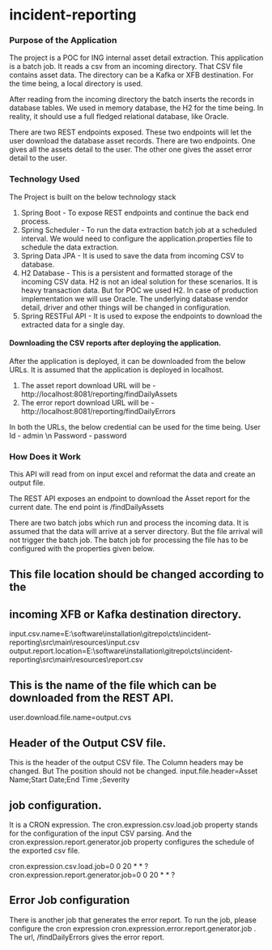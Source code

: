 # incident-reporting

### Purpose of the Application
The project is a POC for ING internal asset detail extraction. This application is a batch job. It reads a csv from an incoming directory. That CSV file contains asset data. The directory can be a Kafka or XFB destination. For the time being, a local directory is used. 

After reading from the incoming directory the batch inserts the records in database tables. We used in memory database, the H2 for the time being. In reality, it should use a full fledged relational database, like Oracle.

There are two REST endpoints exposed. These two endpoints will let the user download the database asset records. There are two endpoints. One gives all the assets detail to the user. The other one gives the asset error detail to the user.  

### Technology Used
The Project is built on the below technology stack
1) Spring Boot - To expose REST endpoints and continue the back end process.
2) Spring Scheduler - To run the data extraction batch job at a scheduled interval. We would need to configure the application.properties file to schedule the data extraction.
3) Spring Data JPA - It is used to save the data from incoming CSV to database.
4) H2 Database - This is a persistent and formatted storage of the incoming CSV data. H2 is not an ideal solution for these scenarios. It is heavy transaction data. But for POC we used H2. In case of production implementation we will use Oracle. The underlying database vendor detail, driver and other things will be changed in configuration.
5) Spring RESTFul API - It is used to expose the endpoints to download the extracted data for a single day.


#### Downloading the CSV reports after deploying the application.
After the application is deployed, it can be downloaded from the below URLs. It is assumed that the application is deployed in localhost.

1) The asset report download URL will be - http://localhost:8081/reporting/findDailyAssets
2) The error report download URL will be - http://localhost:8081/reporting/findDailyErrors

In both the URLs, the below credential can be used for the time being.
	User Id - admin \n
	Password - password


### How Does it Work

This API will read from on input excel and reformat the
data and create an output file.

The REST API exposes an endpoint to download the Asset report for the current date.
The end point is <context-root>/findDailyAssets
  
There are two batch jobs which run and process the incoming data. It is assumed that the data will arrive at a
server directory. But the file arrival will not trigger the batch job. The batch job for processing the file has to be 
configured with the properties given below.

## This file location should be changed according to the
## incoming XFB or Kafka destination directory.
input.csv.name=E:\\software\\installation\\gitrepo\\cts\\incident-reporting\\src\\main\\resources\\input.csv
output.report.location=E:\\software\\installation\\gitrepo\\cts\\incident-reporting\\src\\main\\resources\\report.csv

## This is the name of the file which can be downloaded from the REST API.
user.download.file.name=output.cvs

## Header of the Output CSV file.
This is the header of the output CSV file. The Column headers may be changed. But
The position should not be changed.
input.file.header=Asset Name;Start Date;End Time ;Severity

## job configuration.
It is a CRON expression. The cron.expression.csv.load.job property stands for the configuration
of the input CSV parsing. And the cron.expression.report.generator.job property configures the 
schedule of the exported csv file.

cron.expression.csv.load.job=0 0 20 * * ?
cron.expression.report.generator.job=0 0 20 * * ?

## Error Job configuration
There is another job that generates the error report. To run the
job, please configure the cron expression cron.expression.error.report.generator.job .
The url, <context-root>/findDailyErrors gives the error report.

